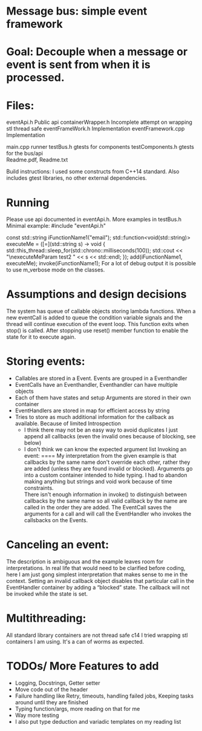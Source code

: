 ﻿Message bus: simple event framework
=======

Goal: 
Decouple when a message or event is sent from when it is processed.
=====
Files:
=====
eventApi.h                      Public api
containerWrapper.h              Incomplete attempt on wrapping stl thread safe
eventFrameWork.h                Implementation
eventFramework.cpp              Implementation

main.cpp                        runner
testBus.h                       gtests for components
testComponents.h                gtests for the bus/api  
Readme.pdf, Readme.txt

Build instructions:
I used some constructs from C++14 standard. 
Also includes gtest libraries, no other external dependencies.


Running 
=====
Please use api documented in eventApi.h. More examples in testBus.h
Minimal example:
#include "eventApi.h"

const std::string iFunctionName1("email");
std::function<void(std::string)> executeMe = ([=](std::string s)
                   -> void {  std::this_thread::sleep_for(std::chrono::milliseconds(100));
std::cout << "\nexecuteMeParam test2 " << s << std::endl; });
add(iFunctionName1, executeMe);
invoke(iFunctionName1);
For a lot of debug output it is possible to use m_verbose mode on the classes.


Assumptions and design decisions
=====
The system has queue of callable objects storing lambda functions. 
When a new eventCall is added to queue the condition variable signals and the thread will continue execution of the event loop. This function exits when stop() is called. After stopping use reset() member function to enable the state for it         to execute again.

Storing events:
====
* Callables are stored in a Event. Events are grouped in a Eventhandler
* EventCalls have an Eventhandler, Eventhandler can have multiple objects
* Each of them have states and setup Arguments are stored in their own container
* EventHandlers are stored in map for efficient access by string
* Tries to store as much additional information for the callback as available. 
Because of limited Introspection
   * I think there may not be an easy way to avoid duplicates I just append all callbacks (even the invalid ones because of  blocking, see below)
   * I don't think we can know the expected argument list 
Invoking an event:
====
My interpretation from the given example is that callbacks by the same name don't override each other, rather they are added (unless they are found invalid or blocked).
Arguments go into a custom container intended to hide typing. I had to abandon making anything but strings and void work because of time constraints.   
There isn't enough information in invoke() to distinguish between callbacks by the same name so all valid callback by the name are called in the order they are added.
The EventCall saves the arguments for a call and will call the EventHandler who invokes the callsbacks on the Events. 


Canceling an event:
====
The description is ambiguous and the example leaves room for interpretations. In real life that would need to be clarified before coding, here I am just gong simplest interpretation that makes sense to me in the context. 
Setting an invalid callback object disables that particular call in the EventHandler container by adding a “blocked” state. The callback will not be invoked while the state is set. 


Multithreading:
====
All standard library containers are not thread safe c14 I tried wrapping stl containers I am using.
It's a can of worms as expected.


TODOs/ More Features to add
=====
   * Logging, Docstrings, Getter setter
   * Move code out of the header
   * Failure handling like Retry, timeouts, handling failed jobs, Keeping tasks around until they are finished
   * Typing function/args, more reading on that for me
   * Way more testing
   * I also put type deduction and variadic templates on my reading list